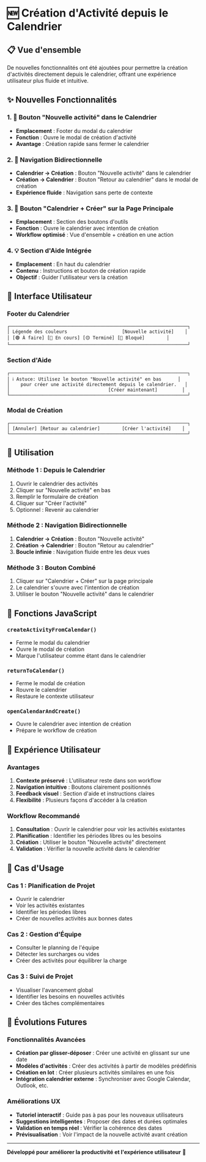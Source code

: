 # 🆕 Création d'Activité depuis le Calendrier

## 📋 Vue d'ensemble

De nouvelles fonctionnalités ont été ajoutées pour permettre la création d'activités directement depuis le calendrier, offrant une expérience utilisateur plus fluide et intuitive.

## ✨ Nouvelles Fonctionnalités

### 1. 🎯 Bouton "Nouvelle activité" dans le Calendrier

-   **Emplacement** : Footer du modal du calendrier
-   **Fonction** : Ouvre le modal de création d'activité
-   **Avantage** : Création rapide sans fermer le calendrier

### 2. 🔄 Navigation Bidirectionnelle

-   **Calendrier → Création** : Bouton "Nouvelle activité" dans le calendrier
-   **Création → Calendrier** : Bouton "Retour au calendrier" dans le modal de création
-   **Expérience fluide** : Navigation sans perte de contexte

### 3. 🚀 Bouton "Calendrier + Créer" sur la Page Principale

-   **Emplacement** : Section des boutons d'outils
-   **Fonction** : Ouvre le calendrier avec intention de création
-   **Workflow optimisé** : Vue d'ensemble + création en une action

### 4. 💡 Section d'Aide Intégrée

-   **Emplacement** : En haut du calendrier
-   **Contenu** : Instructions et bouton de création rapide
-   **Objectif** : Guider l'utilisateur vers la création

## 🎨 Interface Utilisateur

### Footer du Calendrier

```
┌─────────────────────────────────────────────────────────────────┐
│ Légende des couleurs                    [Nouvelle activité]    │
│ [🟢 À faire] [🔵 En cours] [🟡 Terminé] [🔴 Bloqué]        │
└─────────────────────────────────────────────────────────────────┘
```

### Section d'Aide

```
┌─────────────────────────────────────────────────────────────────┐
│ ℹ️ Astuce: Utilisez le bouton "Nouvelle activité" en bas      │
│    pour créer une activité directement depuis le calendrier.   │
│                                    [Créer maintenant]         │
└─────────────────────────────────────────────────────────────────┘
```

### Modal de Création

```
┌─────────────────────────────────────────────────────────────────┐
│ [Annuler] [Retour au calendrier]        [Créer l'activité]    │
└─────────────────────────────────────────────────────────────────┘
```

## 🚀 Utilisation

### Méthode 1 : Depuis le Calendrier

1. Ouvrir le calendrier des activités
2. Cliquer sur "Nouvelle activité" en bas
3. Remplir le formulaire de création
4. Cliquer sur "Créer l'activité"
5. Optionnel : Revenir au calendrier

### Méthode 2 : Navigation Bidirectionnelle

1. **Calendrier → Création** : Bouton "Nouvelle activité"
2. **Création → Calendrier** : Bouton "Retour au calendrier"
3. **Boucle infinie** : Navigation fluide entre les deux vues

### Méthode 3 : Bouton Combiné

1. Cliquer sur "Calendrier + Créer" sur la page principale
2. Le calendrier s'ouvre avec l'intention de création
3. Utiliser le bouton "Nouvelle activité" dans le calendrier

## 🔧 Fonctions JavaScript

### `createActivityFromCalendar()`

-   Ferme le modal du calendrier
-   Ouvre le modal de création
-   Marque l'utilisateur comme étant dans le calendrier

### `returnToCalendar()`

-   Ferme le modal de création
-   Rouvre le calendrier
-   Restaure le contexte utilisateur

### `openCalendarAndCreate()`

-   Ouvre le calendrier avec intention de création
-   Prépare le workflow de création

## 📱 Expérience Utilisateur

### Avantages

1. **Contexte préservé** : L'utilisateur reste dans son workflow
2. **Navigation intuitive** : Boutons clairement positionnés
3. **Feedback visuel** : Section d'aide et instructions claires
4. **Flexibilité** : Plusieurs façons d'accéder à la création

### Workflow Recommandé

1. **Consultation** : Ouvrir le calendrier pour voir les activités existantes
2. **Planification** : Identifier les périodes libres ou les besoins
3. **Création** : Utiliser le bouton "Nouvelle activité" directement
4. **Validation** : Vérifier la nouvelle activité dans le calendrier

## 🎯 Cas d'Usage

### Cas 1 : Planification de Projet

-   Ouvrir le calendrier
-   Voir les activités existantes
-   Identifier les périodes libres
-   Créer de nouvelles activités aux bonnes dates

### Cas 2 : Gestion d'Équipe

-   Consulter le planning de l'équipe
-   Détecter les surcharges ou vides
-   Créer des activités pour équilibrer la charge

### Cas 3 : Suivi de Projet

-   Visualiser l'avancement global
-   Identifier les besoins en nouvelles activités
-   Créer des tâches complémentaires

## 🔮 Évolutions Futures

### Fonctionnalités Avancées

-   **Création par glisser-déposer** : Créer une activité en glissant sur une date
-   **Modèles d'activités** : Créer des activités à partir de modèles prédéfinis
-   **Création en lot** : Créer plusieurs activités similaires en une fois
-   **Intégration calendrier externe** : Synchroniser avec Google Calendar, Outlook, etc.

### Améliorations UX

-   **Tutoriel interactif** : Guide pas à pas pour les nouveaux utilisateurs
-   **Suggestions intelligentes** : Proposer des dates et durées optimales
-   **Validation en temps réel** : Vérifier la cohérence des dates
-   **Prévisualisation** : Voir l'impact de la nouvelle activité avant création

---

**Développé pour améliorer la productivité et l'expérience utilisateur** 🚀

